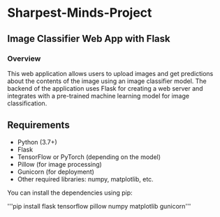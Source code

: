 # Sharpest-Minds-Project

## Image Classifier Web App with Flask
### Overview


This web application allows users to upload images and get predictions about the contents of the image using an image classifier model. The backend of the application uses Flask for creating a web server and integrates with a pre-trained machine learning model for image classification.

## Requirements
- Python (3.7+)
- Flask
- TensorFlow or PyTorch (depending on the model)
- Pillow (for image processing)
- Gunicorn (for deployment)
- Other required libraries: numpy, matplotlib, etc.

You can install the dependencies using pip:

'''pip install flask tensorflow pillow numpy matplotlib gunicorn'''
